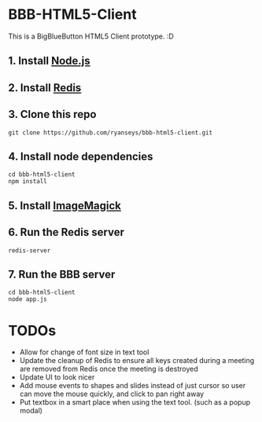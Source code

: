 BBB-HTML5-Client
================

This is a BigBlueButton HTML5 Client prototype. :D

## 1. Install [Node.js](http://www.nodejs.org)

## 2. Install [Redis](http://redis.io/download/)

## 3. Clone this repo
```
git clone https://github.com/ryanseys/bbb-html5-client.git
```
## 4. Install node dependencies
```
cd bbb-html5-client
npm install
```

## 5. Install [ImageMagick](http://www.imagemagick.org/script/binary-releases.php)

## 6. Run the Redis server
```
redis-server
```

## 7. Run the BBB server
```
cd bbb-html5-client
node app.js
```

TODOs
=====

- Allow for change of font size in text tool
- Update the cleanup of Redis to ensure all keys created during a meeting are removed from Redis once the meeting is destroyed
- Update UI to look nicer
- Add mouse events to shapes and slides instead of just cursor so user can move the mouse quickly, and click to pan right away
- Put textbox in a smart place when using the text tool. (such as a popup modal)
